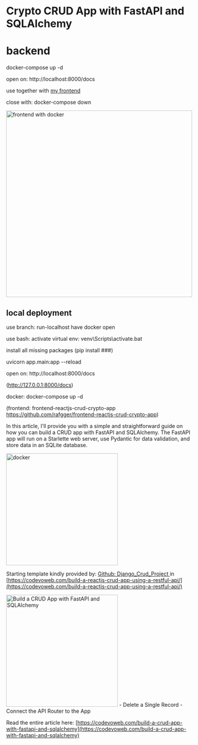 # Crypto CRUD App with FastAPI and SQLAlchemy
# backend

docker-compose up -d

open on: http://localhost:8000/docs

use together with [my frontend ](https://github.com/rafgger/fastapi-frontend)

close with: docker-compose down

<img src="https://github.com/user-attachments/assets/620df06c-8e77-46f9-9813-552d6d652997" alt="frontend with docker" width="500"/>


## local deployment 
use branch: run-localhost
have docker open

use bash:
activate virtual env: venv\Scripts\activate.bat

install all missing packages (pip install ###)

uvicorn app.main:app --reload

open on: http://localhost:8000/docs

(http://127.0.0.1:8000/docs)

docker: docker-compose up -d


(frontend: frontend-reactjs-crud-crypto-app  https://github.com/rafgger/frontend-reactjs-crud-crypto-app)

In this article, I'll provide you with a simple and straightforward guide on how you can build a CRUD app with FastAPI and SQLAlchemy. The FastAPI app will run on a Starlette web server, use Pydantic for data validation, and store data in an SQLite database.

<img src="https://github.com/user-attachments/assets/cd35d715-0fe0-45c3-851e-ee851986b1c1" alt="docker" width="300"/>


Starting template kindly provided by: 
[Github: Django_Crud_Project ](https://github.com/wpcodevo/Django_Crud_Project/tree/master) in [https://codevoweb.com/build-a-reactjs-crud-app-using-a-restful-api/](https://codevoweb.com/build-a-reactjs-crud-app-using-a-restful-api/) 

<img src="https://codevoweb.com/wp-content/uploads/2022/11/Build-a-CRUD-App-with-FastAPI-and-SQLAlchemy.png" alt="Build a CRUD App with FastAPI and SQLAlchemy" width="300"/>
    - Delete a Single Record
- Connect the API Router to the App

Read the entire article here: [https://codevoweb.com/build-a-crud-app-with-fastapi-and-sqlalchemy](https://codevoweb.com/build-a-crud-app-with-fastapi-and-sqlalchemy)

